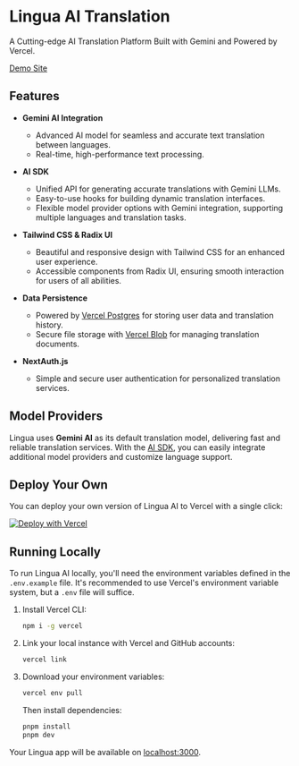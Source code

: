# Lingua AI Translation


A Cutting-edge AI Translation Platform Built with Gemini and Powered by Vercel.

[Demo Site](https://lingua.vercel.ai/)

## Features

- **Gemini AI Integration**
  - Advanced AI model for seamless and accurate text translation between languages.
  - Real-time, high-performance text processing.

- **AI SDK**
  - Unified API for generating accurate translations with Gemini LLMs.
  - Easy-to-use hooks for building dynamic translation interfaces.
  - Flexible model provider options with Gemini integration, supporting multiple languages and translation tasks.

- **Tailwind CSS & Radix UI**
  - Beautiful and responsive design with Tailwind CSS for an enhanced user experience.
  - Accessible components from Radix UI, ensuring smooth interaction for users of all abilities.

- **Data Persistence**
  - Powered by [Vercel Postgres](https://vercel.com/storage/postgres) for storing user data and translation history.
  - Secure file storage with [Vercel Blob](https://vercel.com/storage/blob) for managing translation documents.

- **NextAuth.js**
  - Simple and secure user authentication for personalized translation services.

## Model Providers

Lingua uses **Gemini AI** as its default translation model, delivering fast and reliable translation services. With the [AI SDK](https://sdk.vercel.ai/docs), you can easily integrate additional model providers and customize language support.

## Deploy Your Own

You can deploy your own version of Lingua AI to Vercel with a single click:

[![Deploy with Vercel](https://vercel.com/button)](https://vercel.com/new/clone?repository-url=https%3A%2F%2Fgithub.com%2Fvercel%2Flingua-ai&env=AUTH_SECRET,GEMINI_API_KEY&envDescription=Learn%20more%20about%20how%20to%20get%20the%20API%20Keys&envLink=https%3A%2F%2Fgithub.com%2Fvercel%2Flingua-ai%2Fblob%2Fmain%2F.env.example&demo-title=Lingua%20AI%20Translation&demo-description=An%20Open-Source%20AI%20Translation%20Platform%20Built%20With%20Gemini%20and%20Vercel.&demo-url=https%3A%2F%2Flingua.vercel.ai&stores=[{%22type%22:%22postgres%22},{%22type%22:%22blob%22}])

## Running Locally

To run Lingua AI locally, you'll need the environment variables defined in the `.env.example` file. It's recommended to use Vercel's environment variable system, but a `.env` file will suffice.

1. Install Vercel CLI:
    ```bash
    npm i -g vercel
    ```
2. Link your local instance with Vercel and GitHub accounts:
    ```bash
    vercel link
    ```
3. Download your environment variables:
    ```bash
    vercel env pull
    ```

    Then install dependencies:
    ```bash
    pnpm install
    pnpm dev
    ```

Your Lingua app will be available on [localhost:3000](http://localhost:3000/).
